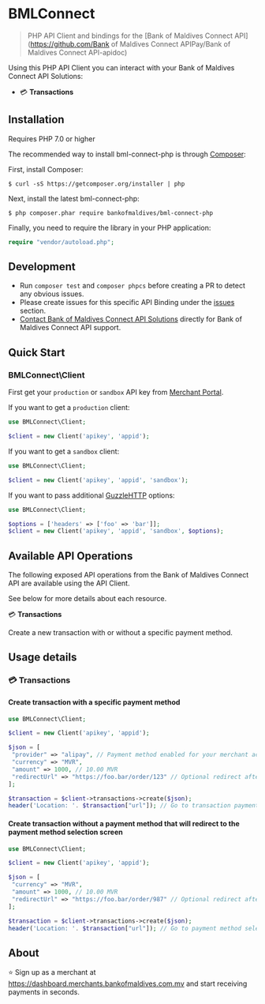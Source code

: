 # BMLConnect

> PHP API Client and bindings for the [Bank of Maldives Connect API](https://github.com/Bank of Maldives Connect APIPay/Bank of Maldives Connect API-apidoc)

Using this PHP API Client you can interact with your Bank of Maldives Connect API Solutions:
- 💳 __Transactions__

## Installation

Requires PHP 7.0 or higher

The recommended way to install bml-connect-php is through [Composer](https://getcomposer.org):

First, install Composer:

```
$ curl -sS https://getcomposer.org/installer | php
```

Next, install the latest bml-connect-php:

```
$ php composer.phar require bankofmaldives/bml-connect-php
```

Finally, you need to require the library in your PHP application:

```php
require "vendor/autoload.php";
```

## Development

- Run `composer test` and `composer phpcs` before creating a PR to detect any obvious issues.
- Please create issues for this specific API Binding under the [issues](https://github.com/bankofmaldives/bml-connect-php/issues) section.
- [Contact Bank of Maldives Connect API Solutions](https://dashboard.merchants.bankofmaldives.com.mv) directly for Bank of Maldives Connect API support.


## Quick Start
### BMLConnect\Client
First get your `production` or `sandbox` API key from [Merchant Portal](https://dashboard.merchants.bankofmaldives.com.mv).

If you want to get a `production` client:

```php
use BMLConnect\Client;

$client = new Client('apikey', 'appid');
```

If you want to get a `sandbox` client:

```php
use BMLConnect\Client;

$client = new Client('apikey', 'appid', 'sandbox');
```

If you want to pass additional [GuzzleHTTP](https://github.com/guzzle/guzzle) options:

```php
use BMLConnect\Client;

$options = ['headers' => ['foo' => 'bar']];
$client = new Client('apikey', 'appid', 'sandbox', $options);
```

## Available API Operations

The following exposed API operations from the Bank of Maldives Connect API are available using the API Client.

See below for more details about each resource.

💳 __Transactions__

Create a new transaction with or without a specific payment method.

## Usage details

### 💳 Transactions
#### Create transaction with a specific payment method

```php
use BMLConnect\Client;

$client = new Client('apikey', 'appid');

$json = [
 "provider" => "alipay", // Payment method enabled for your merchant account such as bcmc, alipay, card
 "currency" => "MVR",
 "amount" => 1000, // 10.00 MVR
 "redirectUrl" => "https://foo.bar/order/123" // Optional redirect after payment completion
];

$transaction = $client->transactions->create($json);
header('Location: '. $transaction["url"]); // Go to transaction payment page
```

#### Create transaction without a payment method that will redirect to the payment method selection screen

```php
use BMLConnect\Client;

$client = new Client('apikey', 'appid');

$json = [
 "currency" => "MVR",
 "amount" => 1000, // 10.00 MVR
 "redirectUrl" => "https://foo.bar/order/987" // Optional redirect after payment completion
];

$transaction = $client->transactions->create($json);
header('Location: '. $transaction["url"]); // Go to payment method selection screen
```


## About

⭐ Sign up as a merchant at https://dashboard.merchants.bankofmaldives.com.mv and start receiving payments in seconds.
